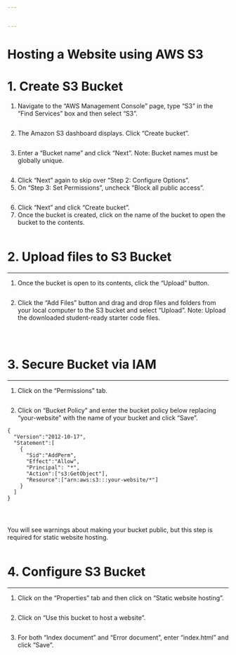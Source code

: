 ```yaml
---


---
```


<h1 id="hosting-a-website-using-aws-s3">Hosting a Website using AWS S3</h1>
<h1 id="create-s3-bucket">1. Create S3 Bucket</h1>
<ol>
<li>Navigate to the “AWS Management Console” page, type “S3” in the “Find Services” box and then select “S3”.</li>
</ol>
<p><a href="https://classroom.udacity.com/nanodegrees/nd9990/parts/4bf365d7-4a50-4fc0-aee3-30ad1e60c15d/modules/1cf10ed1-e953-4911-8d27-982d6ae97ae1/lessons/cc6eb870-02d0-4825-8fae-b552bd531c7c/concepts/76221807-91fb-486a-8d12-162d8c8ce9b2#"></a></p>
<p><img src="https://video.udacity-data.com/topher/2019/May/5cee95f0_screen-shot-2019-05-18-at-11.28.07-am/screen-shot-2019-05-18-at-11.28.07-am.png" alt=""></p>
<ol start="2">
<li>The Amazon S3 dashboard displays. Click “Create bucket”.</li>
</ol>
<p><a href="https://classroom.udacity.com/nanodegrees/nd9990/parts/4bf365d7-4a50-4fc0-aee3-30ad1e60c15d/modules/1cf10ed1-e953-4911-8d27-982d6ae97ae1/lessons/cc6eb870-02d0-4825-8fae-b552bd531c7c/concepts/76221807-91fb-486a-8d12-162d8c8ce9b2#"></a></p>
<p><img src="https://video.udacity-data.com/topher/2019/May/5cee95f2_screen-shot-2019-05-18-at-11.29.20-am/screen-shot-2019-05-18-at-11.29.20-am.png" alt=""></p>
<ol start="3">
<li>Enter a “Bucket name” and click “Next”. Note: Bucket names must be globally unique.</li>
</ol>
<p><a href="https://classroom.udacity.com/nanodegrees/nd9990/parts/4bf365d7-4a50-4fc0-aee3-30ad1e60c15d/modules/1cf10ed1-e953-4911-8d27-982d6ae97ae1/lessons/cc6eb870-02d0-4825-8fae-b552bd531c7c/concepts/76221807-91fb-486a-8d12-162d8c8ce9b2#"></a></p>
<p><img src="https://video.udacity-data.com/topher/2019/May/5cee95f3_screen-shot-2019-05-18-at-11.33.34-am/screen-shot-2019-05-18-at-11.33.34-am.png" alt=""></p>
<ol start="4">
<li>Click “Next” again to skip over “Step 2: Configure Options”.</li>
<li>On “Step 3: Set Permissions”, uncheck “Block all public access”.</li>
</ol>
<p><a href="https://classroom.udacity.com/nanodegrees/nd9990/parts/4bf365d7-4a50-4fc0-aee3-30ad1e60c15d/modules/1cf10ed1-e953-4911-8d27-982d6ae97ae1/lessons/cc6eb870-02d0-4825-8fae-b552bd531c7c/concepts/76221807-91fb-486a-8d12-162d8c8ce9b2#"></a></p>
<p><img src="https://video.udacity-data.com/topher/2019/May/5cee95b5_screen-shot-2019-05-18-at-11.53.00-am/screen-shot-2019-05-18-at-11.53.00-am.png" alt=""></p>
<ol start="6">
<li>Click “Next” and click “Create bucket”.</li>
<li>Once the bucket is created, click on the name of the bucket to open the bucket to the contents.</li>
</ol>
<p><a href="https://classroom.udacity.com/nanodegrees/nd9990/parts/4bf365d7-4a50-4fc0-aee3-30ad1e60c15d/modules/1cf10ed1-e953-4911-8d27-982d6ae97ae1/lessons/cc6eb870-02d0-4825-8fae-b552bd531c7c/concepts/76221807-91fb-486a-8d12-162d8c8ce9b2#"></a></p>
<p><img src="https://video.udacity-data.com/topher/2019/May/5cee95f9_screen-shot-2019-05-18-at-11.34.33-am/screen-shot-2019-05-18-at-11.34.33-am.png" alt=""></p>
<h1 id="upload-files-to-s3-bucket">2. Upload files to S3 Bucket</h1>
<hr>
<ol>
<li>Once the bucket is open to its contents, click the “Upload” button.</li>
</ol>
<p><a href="https://classroom.udacity.com/nanodegrees/nd9990/parts/4bf365d7-4a50-4fc0-aee3-30ad1e60c15d/modules/1cf10ed1-e953-4911-8d27-982d6ae97ae1/lessons/cc6eb870-02d0-4825-8fae-b552bd531c7c/concepts/652a0980-d320-40f4-bace-a46aa98d4e09#"></a></p>
<p><img src="https://video.udacity-data.com/topher/2019/May/5cee95f9_screen-shot-2019-05-18-at-11.34.33-am/screen-shot-2019-05-18-at-11.34.33-am.png" alt=""></p>
<ol start="2">
<li>Click the “Add Files” button and drag and drop files and folders from your local computer to the S3 bucket and select “Upload”. Note: Upload the downloaded student-ready starter code files.</li>
</ol>
<p><a href="https://classroom.udacity.com/nanodegrees/nd9990/parts/4bf365d7-4a50-4fc0-aee3-30ad1e60c15d/modules/1cf10ed1-e953-4911-8d27-982d6ae97ae1/lessons/cc6eb870-02d0-4825-8fae-b552bd531c7c/concepts/652a0980-d320-40f4-bace-a46aa98d4e09#"></a></p>
<p><img src="https://video.udacity-data.com/topher/2019/May/5cee95e8_screen-shot-2019-05-18-at-11.37.33-am/screen-shot-2019-05-18-at-11.37.33-am.png" alt=""></p>
<p><a href="https://classroom.udacity.com/nanodegrees/nd9990/parts/4bf365d7-4a50-4fc0-aee3-30ad1e60c15d/modules/1cf10ed1-e953-4911-8d27-982d6ae97ae1/lessons/cc6eb870-02d0-4825-8fae-b552bd531c7c/concepts/652a0980-d320-40f4-bace-a46aa98d4e09#"></a></p>
<p><img src="https://video.udacity-data.com/topher/2019/May/5cee95ec_screen-shot-2019-05-18-at-11.40.10-am/screen-shot-2019-05-18-at-11.40.10-am.png" alt=""></p>
<p><a href="https://classroom.udacity.com/nanodegrees/nd9990/parts/4bf365d7-4a50-4fc0-aee3-30ad1e60c15d/modules/1cf10ed1-e953-4911-8d27-982d6ae97ae1/lessons/cc6eb870-02d0-4825-8fae-b552bd531c7c/concepts/652a0980-d320-40f4-bace-a46aa98d4e09#"></a></p>
<p><img src="https://video.udacity-data.com/topher/2019/May/5cee95ea_screen-shot-2019-05-18-at-11.39.32-am/screen-shot-2019-05-18-at-11.39.32-am.png" alt=""></p>
<h1 id="secure-bucket-via-iam">3. Secure Bucket via IAM</h1>
<hr>
<ol>
<li>Click on the “Permissions” tab.</li>
</ol>
<p><a href="https://classroom.udacity.com/nanodegrees/nd9990/parts/4bf365d7-4a50-4fc0-aee3-30ad1e60c15d/modules/1cf10ed1-e953-4911-8d27-982d6ae97ae1/lessons/cc6eb870-02d0-4825-8fae-b552bd531c7c/concepts/d02be24f-aa52-4b38-b129-2623928db8ec#"></a></p>
<p><img src="https://video.udacity-data.com/topher/2019/May/5cee95c4_screen-shot-2019-05-18-at-11.45.16-am/screen-shot-2019-05-18-at-11.45.16-am.png" alt=""></p>
<ol start="2">
<li>Click on “Bucket Policy” and enter the bucket policy below replacing “your-website” with the name of your bucket and click “Save”.</li>
</ol>
<pre><code>{
  "Version":"2012-10-17",
  "Statement":[
    {
      "Sid":"AddPerm",
      "Effect":"Allow",
      "Principal": "*",
      "Action":["s3:GetObject"],
      "Resource":["arn:aws:s3:::your-website/*"]
    }
  ]
}

</code></pre>
<p><a href="https://classroom.udacity.com/nanodegrees/nd9990/parts/4bf365d7-4a50-4fc0-aee3-30ad1e60c15d/modules/1cf10ed1-e953-4911-8d27-982d6ae97ae1/lessons/cc6eb870-02d0-4825-8fae-b552bd531c7c/concepts/d02be24f-aa52-4b38-b129-2623928db8ec#"></a></p>
<p><img src="https://video.udacity-data.com/topher/2019/May/5cee95ad_screen-shot-2019-05-18-at-1.04.58-pm/screen-shot-2019-05-18-at-1.04.58-pm.png" alt=""></p>
<p>You will see warnings about making your bucket public, but this step is required for static website hosting.</p>
<p><a href="https://classroom.udacity.com/nanodegrees/nd9990/parts/4bf365d7-4a50-4fc0-aee3-30ad1e60c15d/modules/1cf10ed1-e953-4911-8d27-982d6ae97ae1/lessons/cc6eb870-02d0-4825-8fae-b552bd531c7c/concepts/d02be24f-aa52-4b38-b129-2623928db8ec#"></a></p>
<p><img src="https://video.udacity-data.com/topher/2019/May/5cee95b8_screen-shot-2019-05-18-at-12.12.24-pm/screen-shot-2019-05-18-at-12.12.24-pm.png" alt=""></p>
<h1 id="configure-s3-bucket">4. Configure S3 Bucket</h1>
<hr>
<ol>
<li>Click on the “Properties” tab and then click on “Static website hosting”.</li>
</ol>
<p><a href="https://classroom.udacity.com/nanodegrees/nd9990/parts/4bf365d7-4a50-4fc0-aee3-30ad1e60c15d/modules/1cf10ed1-e953-4911-8d27-982d6ae97ae1/lessons/cc6eb870-02d0-4825-8fae-b552bd531c7c/concepts/a5836973-78dc-4de7-8de3-4305842db3d7#"></a></p>
<p><img src="https://video.udacity-data.com/topher/2019/May/5cee95bb_screen-shot-2019-05-18-at-12.13.32-pm/screen-shot-2019-05-18-at-12.13.32-pm.png" alt=""></p>
<ol start="2">
<li>Click on “Use this bucket to host a website”.</li>
</ol>
<p><a href="https://classroom.udacity.com/nanodegrees/nd9990/parts/4bf365d7-4a50-4fc0-aee3-30ad1e60c15d/modules/1cf10ed1-e953-4911-8d27-982d6ae97ae1/lessons/cc6eb870-02d0-4825-8fae-b552bd531c7c/concepts/a5836973-78dc-4de7-8de3-4305842db3d7#"></a></p>
<p><img src="https://video.udacity-data.com/topher/2019/May/5cee95bd_screen-shot-2019-05-18-at-12.16.04-pm/screen-shot-2019-05-18-at-12.16.04-pm.png" alt=""></p>
<ol start="3">
<li>For both “Index document” and “Error document”, enter “index.html” and click “Save”.</li>
</ol>


